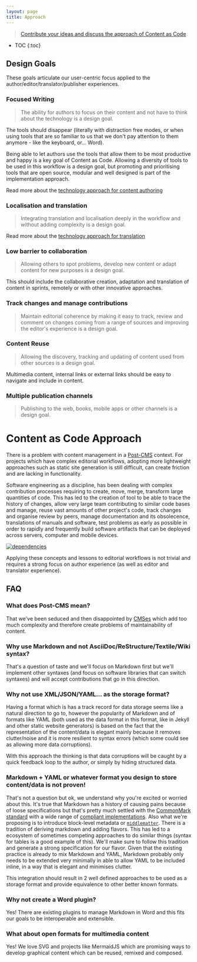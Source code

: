 ```yaml
---
layout: page
title: Approach
---
```


> [Contribute your ideas and discuss the approach of Content as Code](https://github.com/iilab/contentascode/issues/1)

* TOC
{:toc}


## Design Goals

These goals articulate our user-centric focus applied to the author/editor/translator/publisher experiences.

### Focused Writing

> The ability for authors to focus on their content and not have to think about the technology is a design goal.

The tools should disappear (literally with distraction free modes, or when using tools that are so familiar to us that we don't pay attention to them anymore - like the keyboard, or... Word).

Being able to let authors use the tools that allow them to be most productive and happy is a key goal of Content as Code. Allowing a diversity of tools to be used in this workflow is a design goal, but promoting and prioritising tools that are open source, modular and well designed is part of the implementation approach.

Read more about the [technology approach for content authoring](../technology/authoring)

### Localisation and translation

> Integrating translation and localisation deeply in the workflow and without adding complexity is a design goal.

Read more about the [technology approach for translation](../technology/translation)

### Low barrier to collaboration

> Allowing others to spot problems, develop new content or adapt content for new purposes is a design goal.

This should include the collaborative creation, adaptation and translation of content in sprints, remotely or with other innovative approaches.

### Track changes and manage contributions

> Maintain editorial coherence by making it easy to track, review and comment on changes coming from a range of sources and improving the editor's experience is a design goal.

### Content Reuse

> Allowing the discovery, tracking and updating of content used from other sources is a design goal.

Multimedia content, internal links or external links should be easy to navigate and include in content.

### Multiple publication channels

> Publishing to the web, books, mobile apps or other channels is a design goal.

# Content as Code Approach

There is a problem with content management in a [Post-CMS](#what-does-post-cms-means) context. For projects which have complex editorial workflows, adopting more lightweight approaches such as static site generation is still difficult, can create friction and are lacking in functionality.

Software engineering as a discipline, has been dealing with complex contribution processes requiring to create, move, merge, transform large quantities of code. This has led to the creation of tool to be able to trace the history of changes, allow very large team contributing to similar code bases and manage, reuse vast amounts of other project's code, track changes and organise review by peers, manage documentation and its obsolecence, translations of manuals and software, test problems as early as possible in order to rapidly and frequently build software artifacts that can be deployed across servers, computer and mobile devices.

[![dependencies](../images/dependencies.png)](../images/dependencies.png)

Applying these concepts and lessons to editorial workflows is not trivial and requires a strong focus on author experience (as well as editor and translator experience).

## FAQ

### What does Post-CMS mean?

That we've been seduced and then disappointed by [CMSes](https://en.wikipedia.org/wiki/Content_management_system "Content Management Systems") which add too much complexity and therefore create problems of maintainability of content.

### Why use Markdown and not AsciiDoc/ReStructure/Textile/Wiki syntax?

That's a question of taste and we'll focus on Markdown first but we'll implement other syntaxes (and focus on software libraries that can switch syntaxes) and will accept contributions that go in this direction.

### Why not use XML/JSON/YAML... as the storage format?

Having a format which is has a track record for data storage seems like a natural direction to go to, however the popularity of Markdown and of formats like YAML (both used as the data format in this format, like in Jekyll and other static website generators) is based on the fact that the representation of the content/data is elegant mainly because it removes clutter/noise and it is more resilient to syntax errors (which some could see as allowing more data corruptions).

With this approach the thinking is that data corruptions will be caught by a quick feedback loop to the author, or simply by hiding structured data.

### Markdown + YAML or whatever format you design to store content/data is not proven!

That's not a question but ok, we understand why you're excited or worried about this. It's true that Markdown has a history of causing pains because of loose specifications but that's pretty much settled with the [CommonMark standard](http://commonmark.org/) with a wide range of [compliant implementations](https://github.com/jgm/CommonMark/wiki/List-of-CommonMark-Implementations). Also what we're proposing is to introduce block-level metadata or [```middlematter```](https://github.com/iilab/contentascode/issues/12). There is a tradition of deriving markdown and adding flavors. This has led to a ecosystem of sometimes competing approaches to do similar things (syntax for tables is a good example of this). We'll make sure to follow this tradition and generate a strong specification for our flavor. Given that the existing practice is already to mix Markdown and YAML, Markdown probably only needs to be extended very minimally in able to allow YAML to be included inline, in a way that is elegant and minimises clutter.

This integration should result in 2 well defined approaches to be used as a storage format and provide equivalence to other better known formats.

### Why not create a Word plugin?

Yes! There are existing plugins to manage Markdown in Word and this fits our goals to be interoperable and extensible.

### What about open formats for multimedia content

Yes! We love SVG and projects like MermaidJS which are promising ways to develop graphical content which can be reused, remixed and composed.

